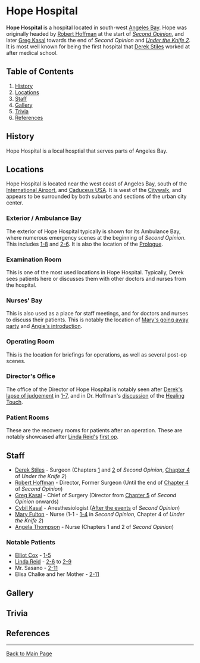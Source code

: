 # Hope Hospital

**Hope Hospital** is a hospital located in south-west [Angeles Bay](Angeles_Bay.md). Hope was originally headed by [Robert Hoffman](../characters/Robert_Hoffman.md) at the start of *[Second Opinion](../SO.md)*, and later [Greg Kasal](../characters/Greg_Kasal.md) towards the end of *Second Opinion* and *[Under the Knife 2](../../utk2/UTK2.md)*. It is most well known for being the first hospital that [Derek Stiles](../characters/Derek_Stiles.md) worked at after medical school.

## Table of Contents
1. [History](#History)
2. [Locations](#Locations)
3. [Staff](#Staff)
4. [Gallery](#Gallery)
5. [Trivia](#Trivia)
6. [References](#References)

## <a id="History"></a>History

Hope Hospital is a local hosptial that serves parts of Angeles Bay. 
<!-- expand -->

## <a id="Locations"></a>Locations

Hope Hospital is located near the west coast of Angeles Bay, south of the [International Airport](Angeles_Bay_International_Airport.md), and [Caduceus USA](Caduceus_USA.md). It is west of the [Citywalk](Angeles_Bay.md#Locations), and appears to be surrounded by both suburbs and sections of the urban city center.

### Exterior / Ambulance Bay

The exterior of Hope Hospital typically is shown for its Ambulance Bay, where numerous emergency scenes at the beginning of *Second Opinion*. This includes [1-8](../episodes/1_8.md) and [2-6](../episodes/2_6.md). It is also the location of the [Prologue](../episodes/Prologue.md).

### Examination Room

This is one of the most used locations in Hope Hospital. Typically, Derek sees patients here or discusses them with other doctors and nurses from the hospital. 

### Nurses' Bay

This is also used as a place for staff meetings, and for doctors and nurses to discuss their patients. This is notably the location of [Mary's going away party](../episodes/1_3.md) and [Angie's introduction](../episodes/1_4.md).

### Operating Room

This is the location for briefings for operations, as well as several post-op scenes.

### Director's Office

The office of the Director of Hope Hospital is notably seen after [Derek's lapse of judgement](../episodes/1_6.md) in [1-7](../episodes/1_7.md), and in Dr. Hoffman's [discussion](../episodes/2_2.md) of the [Healing Touch](../../../general/Healing_Touch.md).

### Patient Rooms

These are the recovery rooms for patients after an operation. These are notably showcased after [Linda Reid's](../characters/Linda_Reid.md) [first op](../episodes/2_6.md).

## <a id="Staff"></a>Staff

* [Derek Stiles](../characters/Derek_Stiles.md) - Surgeon (Chapters [1](../episodes/Chapter_1.md) and [2](../episodes/Chapter_2.md) of *Second Opinion*, [Chapter 4](../../utk2/episodes/Chapter_4.md) of *Under the Knife 2*)
* [Robert Hoffman](../characters/Robert_Hoffman.md) - Director, Former Surgeon (Until the end of [Chapter 4](../episodes/Chapter_4.md) of *Second Opinion*)
* [Greg Kasal](../characters/Greg_Kasal.md) - Chief of Surgery (Director from [Chapter 5](../episodes/Chapter_5.md) of *Second Opinion* onwards)
* [Cybil Kasal](../characters/Cybil_Meyers.md) - Anesthesiologist ([After the events](../episodes/Epilogue.md) of *Second Opinion*)
* [Mary Fulton](../characters/Mary_Fulton.md) - Nurse (1-1 - [1-4](../episodes/1_4.md) in *Second Opinion*, Chapter 4 of *Under the Knife 2*)
* [Angela Thompson](../characters/Angela_Thompson.md) - Nurse (Chapters 1 and 2 of *Second Opinion*)

### Notable Patients

* [Elliot Cox](../characters/Elliot_Cox.md) - [1-5](../episodes/1_5.md)
* [Linda Reid](../characters/Linda_Reid.md) - [2-6](../episodes/2_6.md) to [2-9](../episodes/2_9.md)
* Mr. Sasano - [2-11](../episodes/2_11.md)
* Elisa Chalke and her Mother - [2-11](../episodes/2_11.md)

## <a id="Gallery"></a>Gallery

## <a id="Trivia"></a>Trivia

## <a id="References"></a>References

---

[Back to Main Page](/tc-wiki)